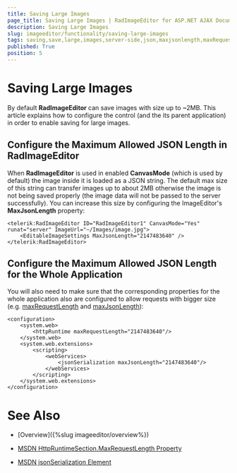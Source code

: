 ```yaml
---
title: Saving Large Images
page_title: Saving Large Images | RadImageEditor for ASP.NET AJAX Documentation
description: Saving Large Images
slug: imageeditor/functionality/saving-large-images
tags: saving,save,large,images,server-side,json,maxjsonlength,maxRequestLength
published: True
position: 5
---
```


# Saving Large Images

By default **RadImageEditor** can save images with size up to ~2MB. This article explains how to configure the control (and the its parent application) in order to enable saving for large images.


## Configure the Maximum Allowed JSON Length in RadImageEditor

When **RadImageEditor** is used in enabled **CanvasMode** (which is used by default) the image inside it is loaded as a JSON string. The default max size of this string can transfer images up to about 2MB otherwise the image is not being saved properly (the image data will not be passed to the server successfully). You can increase this size by configuring the ImageEditor's **MaxJsonLength** property:

````ASP.NET
<telerik:RadImageEditor ID="RadImageEditor1" CanvasMode="Yes" runat="server" ImageUrl="~/Images/image.jpg">
    <EditableImageSettings MaxJsonLength="2147483640" />
</telerik:RadImageEditor>
````

## Configure the Maximum Allowed JSON Length for the Whole Application

You will also need to make sure that the corresponding properties for the whole application also are configured to allow requests with bigger size (e.g. [maxRequestLength](https://msdn.microsoft.com/en-us/library/system.web.configuration.httpruntimesection.maxrequestlength%28v=vs.110%29.aspx) and [maxJsonLength](https://msdn.microsoft.com/en-us/library/vstudio/bb513882%28v=vs.100%29.aspx)):

````ASP.NET
<configuration>
    <system.web>
        <httpRuntime maxRequestLength="2147483640"/>
    </system.web>
    <system.web.extensions>
        <scripting>
            <webServices>
                <jsonSerialization maxJsonLength="2147483640"/>
            </webServices>
        </scripting>
    </system.web.extensions>
</configuration>
````

# See Also

 * [Overview]({%slug imageeditor/overview%})

 * [MSDN HttpRuntimeSection.MaxRequestLength Property](https://msdn.microsoft.com/en-us/library/system.web.configuration.httpruntimesection.maxrequestlength%28v=vs.110%29.aspx)

 * [MSDN jsonSerialization Element](https://msdn.microsoft.com/en-us/library/vstudio/bb513882%28v=vs.100%29.aspx)
